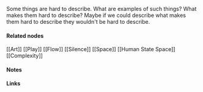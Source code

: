 ---
---

Some things are hard to describe. What are examples of such things? What makes them hard to describe? Maybe if we could describe what makes them hard to describe they wouldn't be hard to describe. 



#### Related nodes

[[Art]]
[[Play]]
[[Flow]]
[[Silence]]
[[Space]]
[[Human State Space]]
[[Complexity]]



#### Notes




#### Links